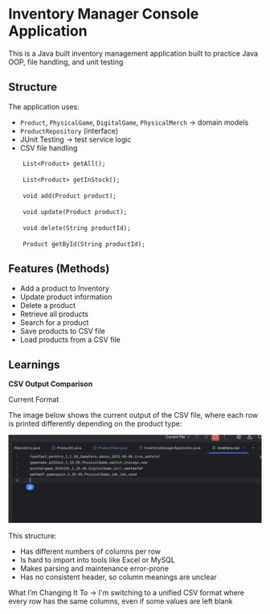 # Inventory Manager Console Application
This is a Java built inventory management application built to practice Java OOP, file handling, and unit testing

## Structure

The application uses:
- `Product`, `PhysicalGame`, `DigitalGame`, `PhysicalMerch` -> domain models
- `ProductRepository` (interface)
- JUnit Testing -> test service logic
- CSV file handling
```
    List<Product> getAll();

    List<Product> getInStock();

    void add(Product product);

    void update(Product product);

    void delete(String productId);

    Product getById(String productId);
```

## Features (Methods)
- Add a product to Inventory
- Update product information
- Delete a product
- Retrieve all products
- Search for a product
- Save products to CSV file
- Load products from a CSV file

## Learnings
**CSV Output Comparison**

Current Format

The image below shows the current output of the CSV file, where each row is printed differently depending on the product type:

![CSV example showing mismatched rows](images/csvnotesimg.png)

This structure:
- Has different numbers of columns per row
- Is hard to import into tools like Excel or MySQL
- Makes parsing and maintenance error-prone
- Has no consistent header, so column meanings are unclear


What I’m Changing It To -> I'm switching to a unified CSV format where every row has the same columns, even if some values are left blank
